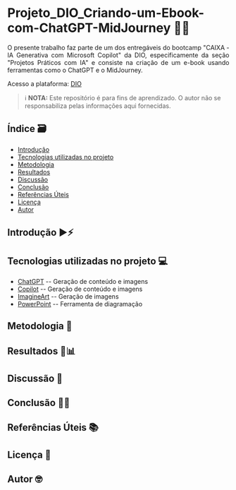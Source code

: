 # Projeto_DIO_Criando-um-Ebook-com-ChatGPT-MidJourney 🤖💡

<p align="justify">
O presente trabalho faz parte de um dos entregáveis do bootcamp "CAIXA - IA Generativa com Microsoft Copilot" da DIO, especificamente da seção "Projetos Práticos com IA" e consiste na criação de um e-book usando ferramentas como o ChatGPT e o MidJourney.

Acesso a plataforma: [DIO](https://dio.me)
  
</p>

 > ℹ️ **NOTA:** Este repositório é para fins de aprendizado. O autor não se responsabiliza pelas informações aqui fornecidas.

## Índice 🗃️
- [Introdução](#Introdução)
- [Tecnologias utilizadas no projeto](#tecnologias_utilizadas_no_projeto)
- [Metodologia](#metodologia)
- [Resultados](#resultados)
- [Discussão](#discussao)
- [Conclusão](#conclusao)
- [Referências Úteis](#referencias_uteis)
- [Licença](#licenca)
- [Autor](#autor)

## Introdução ▶️⚡


## Tecnologias utilizadas no projeto 💻

- [ChatGPT](https://chat.openai.com/) -- Geração de conteúdo e imagens
- [Copilot](https://copilot.microsoft.com/) -- Geração de conteúdo e imagens
- [ImagineArt](https://www.imagine.art) -- Geração de imagens
- [PowerPoint](https://www.microsoft.com/en/microsoft-365/powerpoint) -- Ferramenta de diagramação

## Metodologia 📖


## Resultados 🔎📊


## Discussão 📑


## Conclusão 📝💡


## Referências Úteis 📚


## Licença 📄


## Autor 🤓
